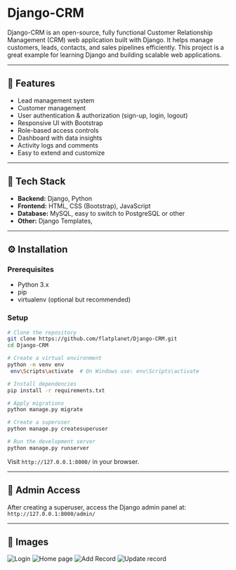 
# Django-CRM

Django-CRM is an open-source, fully functional Customer Relationship Management (CRM) web application built with Django. It helps manage customers, leads, contacts, and sales pipelines efficiently. This project is a great example for learning Django and building scalable web applications.

---

## 🚀 Features

- Lead management system  
- Customer management  
- User authentication & authorization (sign-up, login, logout)  
- Responsive UI with Bootstrap  
- Role-based access controls  
- Dashboard with data insights  
- Activity logs and comments  
- Easy to extend and customize  

---

## 🔧 Tech Stack

- **Backend:** Django, Python  
- **Frontend:** HTML, CSS (Bootstrap), JavaScript  
- **Database:** MySQL, easy to switch to PostgreSQL or other
- **Other:** Django Templates, 

---

## ⚙️ Installation

### Prerequisites
- Python 3.x
- pip
- virtualenv (optional but recommended)

### Setup

```bash
# Clone the repository
git clone https://github.com/flatplanet/Django-CRM.git
cd Django-CRM

# Create a virtual environment
python -m venv env
 env\Scripts\activate  # On Windows use: env\Scripts\activate

# Install dependencies
pip install -r requirements.txt

# Apply migrations
python manage.py migrate

# Create a superuser
python manage.py createsuperuser

# Run the development server
python manage.py runserver
```

Visit `http://127.0.0.1:8000/` in your browser.

---



## 🔑 Admin Access

After creating a superuser, access the Django admin panel at:  
`http://127.0.0.1:8000/admin/`

---

## 🔑 Images 

![Login](Login.png)
![Home page](Home-Record.png) 
![Add Record](<Add Record.png>)
![Update record](Update.png)